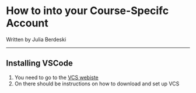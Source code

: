 # How to into your Course-Specifc Account
Written by Julia Berdeski
***
## Installing VSCode
1. You need to go to the [VCS webiste](https://code.visualstudio.com/)
2. On there should be instructions on how to download and set up VCS
